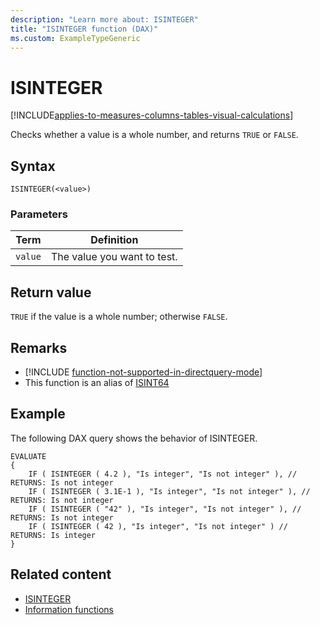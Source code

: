 ```yaml
---
description: "Learn more about: ISINTEGER"
title: "ISINTEGER function (DAX)"
ms.custom: ExampleTypeGeneric
---
```

# ISINTEGER

[!INCLUDE[applies-to-measures-columns-tables-visual-calculations](includes/applies-to-measures-columns-tables-visual-calculations.md)]

Checks whether a value is a whole number, and returns `TRUE` or `FALSE`.

## Syntax

```dax
ISINTEGER(<value>)
```

### Parameters

|Term|Definition|
|--------|--------------|
|`value`|The value you want to test.|

## Return value

`TRUE` if the value is a whole number; otherwise `FALSE`.

## Remarks

- [!INCLUDE [function-not-supported-in-directquery-mode](includes/function-not-supported-in-directquery-mode.md)]
- This function is an alias of [ISINT64](isint64-function-dax.md)

## Example

The following DAX query shows the behavior of ISINTEGER.

```dax
EVALUATE
{
    IF ( ISINTEGER ( 4.2 ), "Is integer", "Is not integer" ), // RETURNS: Is not integer
    IF ( ISINTEGER ( 3.1E-1 ), "Is integer", "Is not integer" ), // RETURNS: Is not integer
    IF ( ISINTEGER ( "42" ), "Is integer", "Is not integer" ), // RETURNS: Is not integer
    IF ( ISINTEGER ( 42 ), "Is integer", "Is not integer" ) // RETURNS: Is integer
}
```

## Related content

- [ISINTEGER](isinteger-function-dax.md)
- [Information functions](information-functions-dax.md)
